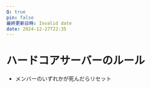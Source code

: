 ```yaml
---
Q: true
pin: false
最終更新日時: Invalid date
date: 2024-12-27T22:35
---
```

# ハードコアサーバーのルール

- メンバーのいずれかが死んだらリセット